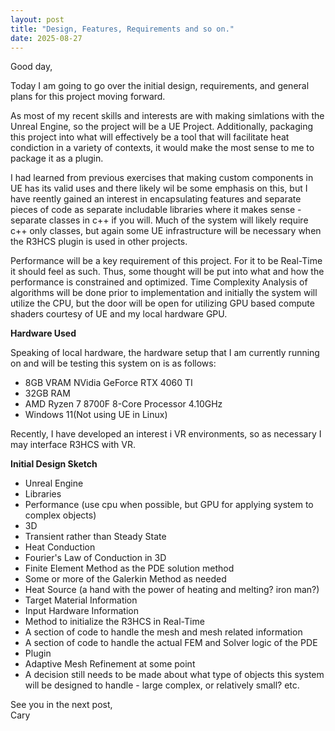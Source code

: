```yaml
---
layout: post
title: "Design, Features, Requirements and so on."
date: 2025-08-27
---
```


Good day,

Today I am going to go over the initial design, requirements, and general plans for this project moving forward.

As most of my recent skills and interests are with making simlations with the Unreal Engine, so the project will be a UE Project. Additionally, packaging this project into what will effectively be a tool that will facilitate heat condiction in a variety of contexts, it would make the most sense to me to package it as a plugin.

I had learned from previous exercises that making custom components in UE has its valid uses and there likely wil be some emphasis on this, but I have reently gained an interest in encapsulating features and separate pieces of code as separate includable libraries where it makes sense - separate classes in c++ if you will. Much of the system will likely require c++ only classes, but again some UE infrastructure will be necessary when the R3HCS plugin is used in other projects.

Performance will be a key requirement of this project. For it to be Real-Time it should feel as such. Thus, some thought will be put into what and how the performance is constrained and optimized. Time Complexity Analysis of algorithms will be done prior to implementation and initially the system will utilize the CPU, but the door will be open for utilizing GPU based compute shaders courtesy of UE and my local hardware GPU.

<b>Hardware Used</b>

Speaking of local hardware, the hardware setup that I am currently running on and will be testing this system on is as follows:
- 8GB VRAM NVidia GeForce RTX 4060 TI
- 32GB RAM
- AMD Ryzen 7 8700F 8-Core Processor 4.10GHz
- Windows 11(Not using UE in Linux)

Recently, I have developed an interest i VR environments, so as necessary I may interface R3HCS with VR.

<b>Initial Design Sketch</b>
- Unreal Engine
- Libraries
- Performance (use cpu when possible, but GPU for applying system to complex objects)
- 3D
- Transient rather than Steady State
- Heat Conduction
- Fourier's Law of Conduction in 3D
- Finite Element Method as the PDE solution method
- Some or more of the Galerkin Method as needed
- Heat Source (a hand with the power of heating and melting? iron man?)
- Target Material Information
- Input Hardware Information
- Method to initialize the R3HCS in Real-Time
- A section of code to handle the mesh and mesh related information
- A section of code to handle the actual FEM and Solver logic of the PDE
- Plugin
- Adaptive Mesh Refinement at some point
- A decision still needs to be made about what type of objects this system will be designed to handle - large complex, or relatively small? etc.


See you in the next post,
<br>Cary